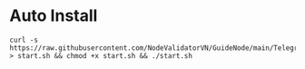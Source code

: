 # Auto Install

    curl -s https://raw.githubusercontent.com/NodeValidatorVN/GuideNode/main/Telegram/alerts.sh > start.sh && chmod +x start.sh && ./start.sh

